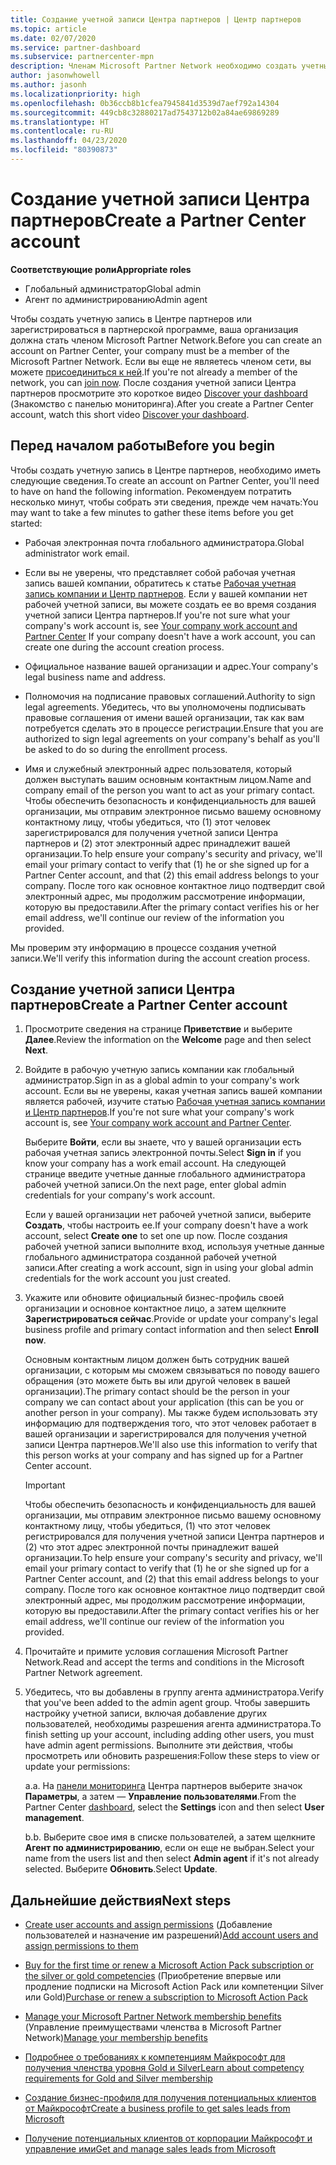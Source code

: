 ```yaml
---
title: Создание учетной записи Центра партнеров | Центр партнеров
ms.topic: article
ms.date: 02/07/2020
ms.service: partner-dashboard
ms.subservice: partnercenter-mpn
description: Членам Microsoft Partner Network необходимо создать учетные записи Центра партнеров и бизнес-профиль для управления преимуществами и компетенциями.
author: jasonwhowell
ms.author: jasonh
ms.localizationpriority: high
ms.openlocfilehash: 0b36ccb8b1cfea7945841d3539d7aef792a14304
ms.sourcegitcommit: 449cb8c32880217ad7543712b02a84ae69869289
ms.translationtype: HT
ms.contentlocale: ru-RU
ms.lasthandoff: 04/23/2020
ms.locfileid: "80390873"
---
```

# <a name="create-a-partner-center-account"></a><span data-ttu-id="bfda2-103">Создание учетной записи Центра партнеров</span><span class="sxs-lookup"><span data-stu-id="bfda2-103">Create a Partner Center account</span></span>

<span data-ttu-id="bfda2-104">**Соответствующие роли**</span><span class="sxs-lookup"><span data-stu-id="bfda2-104">**Appropriate roles**</span></span>

- <span data-ttu-id="bfda2-105">Глобальный администратор</span><span class="sxs-lookup"><span data-stu-id="bfda2-105">Global admin</span></span>
- <span data-ttu-id="bfda2-106">Агент по администрированию</span><span class="sxs-lookup"><span data-stu-id="bfda2-106">Admin agent</span></span>

<span data-ttu-id="bfda2-107">Чтобы создать учетную запись в Центре партнеров или зарегистрироваться в партнерской программе, ваша организация должна стать членом Microsoft Partner Network.</span><span class="sxs-lookup"><span data-stu-id="bfda2-107">Before you can create an account on Partner Center, your company must be a member of the Microsoft Partner Network.</span></span> <span data-ttu-id="bfda2-108">Если вы еще не являетесь членом сети, вы можете [присоединиться к ней](https://partner.microsoft.com/commercial#).</span><span class="sxs-lookup"><span data-stu-id="bfda2-108">If you're not already a member of the network, you can [join now](https://partner.microsoft.com/commercial#).</span></span> <span data-ttu-id="bfda2-109">После создания учетной записи Центра партнеров просмотрите это короткое видео [Discover your dashboard](https://vimeo.com/290338211) (Знакомство с панелью мониторинга).</span><span class="sxs-lookup"><span data-stu-id="bfda2-109">After you create a Partner Center account, watch this short video [Discover your dashboard](https://vimeo.com/290338211).</span></span>

## <a name="before-you-begin"></a><span data-ttu-id="bfda2-110">Перед началом работы</span><span class="sxs-lookup"><span data-stu-id="bfda2-110">Before you begin</span></span>

<span data-ttu-id="bfda2-111">Чтобы создать учетную запись в Центре партнеров, необходимо иметь следующие сведения.</span><span class="sxs-lookup"><span data-stu-id="bfda2-111">To create an account on Partner Center, you'll need to have on hand the following information.</span></span> <span data-ttu-id="bfda2-112">Рекомендуем потратить несколько минут, чтобы собрать эти сведения, прежде чем начать:</span><span class="sxs-lookup"><span data-stu-id="bfda2-112">You may want to take a few minutes to gather these items before you get started:</span></span>

-   <span data-ttu-id="bfda2-113">Рабочая электронная почта глобального администратора.</span><span class="sxs-lookup"><span data-stu-id="bfda2-113">Global administrator work email.</span></span>

-   <span data-ttu-id="bfda2-114">Если вы не уверены, что представляет собой рабочая учетная запись вашей компании, обратитесь к статье [Рабочая учетная запись компании и Центр партнеров](azure-active-directory-tenants-and-partner-center.md). Если у вашей компании нет рабочей учетной записи, вы можете создать ее во время создания учетной записи Центра партнеров.</span><span class="sxs-lookup"><span data-stu-id="bfda2-114">If you're not sure what your company's work account is, see [Your company work account and Partner Center](azure-active-directory-tenants-and-partner-center.md) If your company doesn't have a work account, you can create one during the account creation process.</span></span> 

-   <span data-ttu-id="bfda2-115">Официальное название вашей организации и адрес.</span><span class="sxs-lookup"><span data-stu-id="bfda2-115">Your company's legal business name and address.</span></span>  

-   <span data-ttu-id="bfda2-116">Полномочия на подписание правовых соглашений.</span><span class="sxs-lookup"><span data-stu-id="bfda2-116">Authority to sign legal agreements.</span></span> <span data-ttu-id="bfda2-117">Убедитесь, что вы уполномочены подписывать правовые соглашения от имени вашей организации, так как вам потребуется сделать это в процессе регистрации.</span><span class="sxs-lookup"><span data-stu-id="bfda2-117">Ensure that you are authorized to sign legal agreements on your company's behalf as you'll be asked to do so during the enrollment process.</span></span>

-   <span data-ttu-id="bfda2-118">Имя и служебный электронный адрес пользователя, который должен выступать вашим основным контактным лицом.</span><span class="sxs-lookup"><span data-stu-id="bfda2-118">Name and company email of the person you want to act as your primary contact.</span></span> <span data-ttu-id="bfda2-119">Чтобы обеспечить безопасность и конфиденциальность для вашей организации, мы отправим электронное письмо вашему основному контактному лицу, чтобы убедиться, что (1) этот человек зарегистрировался для получения учетной записи Центра партнеров и (2) этот электронный адрес принадлежит вашей организации.</span><span class="sxs-lookup"><span data-stu-id="bfda2-119">To help ensure your company's security and privacy, we'll email your primary contact to verify that (1) he or she signed up for a Partner Center account, and that (2) this email address belongs to your company.</span></span> <span data-ttu-id="bfda2-120">После того как основное контактное лицо подтвердит свой электронный адрес, мы продолжим рассмотрение информации, которую вы предоставили.</span><span class="sxs-lookup"><span data-stu-id="bfda2-120">After the primary contact verifies his or her email address, we'll continue our review of the information you provided.</span></span>

<span data-ttu-id="bfda2-121">Мы проверим эту информацию в процессе создания учетной записи.</span><span class="sxs-lookup"><span data-stu-id="bfda2-121">We'll verify this information during the account creation process.</span></span> 
 
## <a name="create-a-partner-center-account"></a><span data-ttu-id="bfda2-122">Создание учетной записи Центра партнеров</span><span class="sxs-lookup"><span data-stu-id="bfda2-122">Create a Partner Center account</span></span>

1.  <span data-ttu-id="bfda2-123">Просмотрите сведения на странице **Приветствие** и выберите **Далее**.</span><span class="sxs-lookup"><span data-stu-id="bfda2-123">Review the information on the **Welcome** page and then select **Next**.</span></span>

2.  <span data-ttu-id="bfda2-124">Войдите в рабочую учетную запись компании как глобальный администратор.</span><span class="sxs-lookup"><span data-stu-id="bfda2-124">Sign in as a global admin to your company's work account.</span></span> <span data-ttu-id="bfda2-125">Если вы не уверены, какая учетная запись вашей компании является рабочей, изучите статью [Рабочая учетная запись компании и Центр партнеров](azure-active-directory-tenants-and-partner-center.md).</span><span class="sxs-lookup"><span data-stu-id="bfda2-125">If you're not sure what your company's work account   is, see [Your company work account and Partner Center](azure-active-directory-tenants-and-partner-center.md).</span></span>

    <span data-ttu-id="bfda2-126">Выберите **Войти**, если вы знаете, что у вашей организации есть рабочая учетная запись электронной почты.</span><span class="sxs-lookup"><span data-stu-id="bfda2-126">Select **Sign in** if you know your company has a work email account.</span></span> <span data-ttu-id="bfda2-127">На следующей странице введите учетные данные глобального администратора рабочей учетной записи.</span><span class="sxs-lookup"><span data-stu-id="bfda2-127">On the next page, enter global admin credentials for your company's work account.</span></span> 

    <span data-ttu-id="bfda2-128">Если у вашей организации нет рабочей учетной записи, выберите **Создать**, чтобы настроить ее.</span><span class="sxs-lookup"><span data-stu-id="bfda2-128">If your company doesn't have a work account, select **Create one** to set one up now.</span></span> <span data-ttu-id="bfda2-129">После создания рабочей учетной записи выполните вход, используя учетные данные глобального администратора созданной рабочей учетной записи.</span><span class="sxs-lookup"><span data-stu-id="bfda2-129">After creating a work account, sign in using your global admin credentials for the work account you just created.</span></span>

3.  <span data-ttu-id="bfda2-130">Укажите или обновите официальный бизнес-профиль своей организации и основное контактное лицо, а затем щелкните **Зарегистрироваться сейчас**.</span><span class="sxs-lookup"><span data-stu-id="bfda2-130">Provide or update your company's legal business profile and primary contact information and then select **Enroll now**.</span></span> 

    <span data-ttu-id="bfda2-131">Основным контактным лицом должен быть сотрудник вашей организации, с которым мы сможем связываться по поводу вашего обращения (это можете быть вы или другой человек в вашей организации).</span><span class="sxs-lookup"><span data-stu-id="bfda2-131">The primary contact should be the person in your company we can contact about your application (this can be you or another person in your company).</span></span> <span data-ttu-id="bfda2-132">Мы также будем использовать эту информацию для подтверждения того, что этот человек работает в вашей организации и зарегистрировался для получения учетной записи Центра партнеров.</span><span class="sxs-lookup"><span data-stu-id="bfda2-132">We'll also use this information to verify that this person works at your company and has signed up for a Partner Center account.</span></span>

    > [!IMPORTANT]  
    > <span data-ttu-id="bfda2-133">Чтобы обеспечить безопасность и конфиденциальность для вашей организации, мы отправим электронное письмо вашему основному контактному лицу, чтобы убедиться, (1) что этот человек регистрировался для получения учетной записи Центра партнеров и (2) что этот адрес электронной почты принадлежит вашей организации.</span><span class="sxs-lookup"><span data-stu-id="bfda2-133">To help ensure your company's security and privacy, we'll email your primary contact to verify that (1) he or she signed up for a Partner Center account, and (2) that this email address belongs to your company.</span></span> <span data-ttu-id="bfda2-134">После того как основное контактное лицо подтвердит свой электронный адрес, мы продолжим рассмотрение информации, которую вы предоставили.</span><span class="sxs-lookup"><span data-stu-id="bfda2-134">After the primary contact verifies his or her email address, we'll continue our review of the information you provided.</span></span>

4.  <span data-ttu-id="bfda2-135">Прочитайте и примите условия соглашения Microsoft Partner Network.</span><span class="sxs-lookup"><span data-stu-id="bfda2-135">Read and accept the terms and conditions in the Microsoft Partner Network agreement.</span></span> 

5.  <span data-ttu-id="bfda2-136">Убедитесь, что вы добавлены в группу агента администратора.</span><span class="sxs-lookup"><span data-stu-id="bfda2-136">Verify that you've been added to the admin agent group.</span></span> <span data-ttu-id="bfda2-137">Чтобы завершить настройку учетной записи, включая добавление других пользователей, необходимы разрешения агента администратора.</span><span class="sxs-lookup"><span data-stu-id="bfda2-137">To finish setting up your account, including adding other users, you must have admin agent permissions.</span></span> <span data-ttu-id="bfda2-138">Выполните эти действия, чтобы просмотреть или обновить разрешения:</span><span class="sxs-lookup"><span data-stu-id="bfda2-138">Follow these steps to view or update your permissions:</span></span>

    <span data-ttu-id="bfda2-139">a.</span><span class="sxs-lookup"><span data-stu-id="bfda2-139">a.</span></span> <span data-ttu-id="bfda2-140">На [панели мониторинга](https://partner.microsoft.com/dashboard/home**) Центра партнеров выберите значок **Параметры**, а затем — **Управление пользователями**.</span><span class="sxs-lookup"><span data-stu-id="bfda2-140">From the Partner Center [dashboard](https://partner.microsoft.com/dashboard/home**), select the **Settings** icon and then select **User management**.</span></span>  

    <span data-ttu-id="bfda2-141">b.</span><span class="sxs-lookup"><span data-stu-id="bfda2-141">b.</span></span> <span data-ttu-id="bfda2-142">Выберите свое имя в списке пользователей, а затем щелкните **Агент по администрированию**, если он еще не выбран.</span><span class="sxs-lookup"><span data-stu-id="bfda2-142">Select your name from the users list and then select **Admin agent** if it's not already selected.</span></span> <span data-ttu-id="bfda2-143">Выберите **Обновить**.</span><span class="sxs-lookup"><span data-stu-id="bfda2-143">Select **Update**.</span></span>  

## <a name="next-steps"></a><span data-ttu-id="bfda2-144">Дальнейшие действия</span><span class="sxs-lookup"><span data-stu-id="bfda2-144">Next steps</span></span>

-   <span data-ttu-id="bfda2-145">[Create user accounts and assign permissions](create-user-accounts-and-set-permissions.md) (Добавление пользователей и назначение им разрешений)</span><span class="sxs-lookup"><span data-stu-id="bfda2-145">[Add account users and assign permissions to them](create-user-accounts-and-set-permissions.md)</span></span>

-   <span data-ttu-id="bfda2-146">[Buy for the first time or renew a Microsoft Action Pack subscription or the silver or gold competencies](mpn-get-action-pack.md) (Приобретение впервые или продление подписки на Microsoft Action Pack или компетенции Silver или Gold)</span><span class="sxs-lookup"><span data-stu-id="bfda2-146">[Purchase or renew a subscription to Microsoft Action Pack](mpn-get-action-pack.md)</span></span>

-   <span data-ttu-id="bfda2-147">[Manage your Microsoft Partner Network membership benefits](manage-your-partner-network-benefits.md) (Управление преимуществами членства в Microsoft Partner Network)</span><span class="sxs-lookup"><span data-stu-id="bfda2-147">[Manage your membership benefits](manage-your-partner-network-benefits.md)</span></span>

-   [<span data-ttu-id="bfda2-148">Подробнее о требованиях к компетенциям Майкрософт для получения членства уровня Gold и Silver</span><span class="sxs-lookup"><span data-stu-id="bfda2-148">Learn about competency requirements for Gold and Silver membership</span></span>](https://partner.microsoft.com/membership/competencies)

-   [<span data-ttu-id="bfda2-149">Создание бизнес-профиля для получения потенциальных клиентов от Майкрософт</span><span class="sxs-lookup"><span data-stu-id="bfda2-149">Create a business profile to get sales leads from Microsoft</span></span>](create-a-marketing-profile.md)

-   [<span data-ttu-id="bfda2-150">Получение потенциальных клиентов от корпорации Майкрософт и управление ими</span><span class="sxs-lookup"><span data-stu-id="bfda2-150">Get and manage sales leads from Microsoft</span></span>](responding-to-referrals.md)